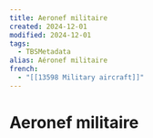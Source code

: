 ```yaml
---
title: Aeronef militaire
created: 2024-12-01
modified: 2024-12-01
tags:
  - TBSMetadata
alias: Aéronef militaire
french:
  - "[[13598 Military aircraft]]"
---
```

# Aeronef militaire
